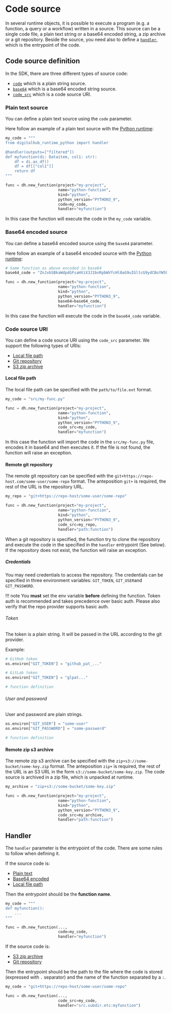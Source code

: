 # Code source

In several runtime objects, it is possible to execute a program (e.g. a function, a query or a workflow) written in a source. This source can be a single code file, a plain text string or a base64 encoded string, a zip archive or a git repository.
Beside the source, you need also to define a [`handler`](#handler), which is the entrypoint of the code.

## Code source definition

In the SDK, there are three different types of source code:

- [`code`](#plain-text-source) which is a plain string source.
- [`base64`](#base64-encoded-source) which is a base64 encoded string source.
- [`code_src`](#code-source-uri) which is a code source URI.

### Plain text source

You can define a plain text source using the `code` parameter.

Here follow an example of a plain text source with the [Python runtime](../runtimes/python.md):

```python
my_code = """
from digitalhub_runtime_python import handler

@handler(outputs=["filtered"])
def myfunction(di: Dataitem, col1: str):
    df = di.as_df()
    df = df[["col1"]]
    return df
"""

func = dh.new_function(project="my-project",
                       name="python-function",
                       kind="python",
                       python_version="PYTHON3_9",
                       code=my_code,
                       handler="myfunction")
```

In this case the function will execute the code in the `my_code` variable.

### Base64 encoded source

You can define a base64 encoded source using the `base64` parameter.

Here follow an example of a base64 encoded source with the [Python runtime](../runtimes/python.md):

```python
# Same function as above encoded in base64
base64_code = "ZnJvbSBkaWdpdGFsaHViX3J1bnRpbWVfcHl0aG9uIGltcG9ydCBoYW5kbGVyCgpAaGFuZGxlcihvdXRwdXRzPVsiZmlsdGVyZWQiXSkKZGVmIG15ZnVuY3Rpb24oZGk6IERhdGFpdGVtLCBjb2wxOiBzdHIpOgogICAgZGYgPSBkaS5hc19kZigpCiAgICBkZiA9IGRmW1siY29sMSJdXQogICAgcmV0dXJuIGRm"

func = dh.new_function(project="my-project",
                       name="python-function",
                       kind="python",
                       python_version="PYTHON3_9",
                       base64=base64_code,
                       handler="myfunction")
```

In this case the function will execute the code in the `base64_code` variable.

### Code source URI

You can define a code source URI using the `code_src` parameter.
We support the following types of URIs:

- [Local file path](#local-file-path)
- [Git repository](#remote-git-repository)
- [S3 zip archive](#remote-zip-s3-archive)

#### Local file path

The local file path can be specified with the `path/to/file.ext` format.

```python
my_code = "src/my-func.py"

func = dh.new_function(project="my-project",
                       name="python-function",
                       kind="python",
                       python_version="PYTHON3_9",
                       code_src=my_code,
                       handler="myfunction")
```

In this case the function will import the code in the `src/my-func.py` file, encodes it in base64 and then executes it. If the file is not found, the function will raise an exception.

#### Remote git repository

The remote git repository can be specified with the `git+https://repo-host.com/some-user/some-repo` format.
The anteposition `git+` is required, the rest of the URL is the repository URL.

```python
my_repo = "git+https://repo-host/some-user/some-repo"

func = dh.new_function(project="my-project",
                       name="python-function",
                       kind="python",
                       python_version="PYTHON3_9",
                       code_src=my_repo,
                       handler="path:function")
```

When a git repository is specified, the function try to clone the repository and execute the code in the specified in the `handler` entrypoint (See below). If the repository does not exist, the function will raise an exception.

##### Credentials

You may need credentials to access the repository. The credentials can be specified in three environment variables: `GIT_TOKEN`, `GIT_USER`and `GIT_PASSWORD`.

!!! note
    You **must** set the env variable **before** defining the function. Token auth is recommended and takes precedence over basic auth. Please also verify that the repo provider supports basic auth.

###### Token

The token is a plain string. It will be passed in the URL according to the git provider.

Example:

```python
# GitHub token
os.environ["GIT_TOKEN"] = "github_pat_..."

# GitLab token
os.environ["GIT_TOKEN"] = "glpat..."

# function definition
```

###### User and password

User and password are plain strings.

```python
os.environ["GIT_USER"] = "some-user"
os.environ["GIT_PASSWORD"] = "some-password"

# function definition
```

#### Remote zip s3 archive

The remote zip s3 archive can be specified with the `zip+s3://some-bucket/some-key.zip` format. The anteposition `zip+` is required, the rest of the URL is an S3 URL in the form `s3://some-bucket/some-key.zip`.
The code source is archived in a zip file, which is unpacked at runtime.

```python
my_archive = "zip+s3://some-bucket/some-key.zip"

func = dh.new_function(project="my-project",
                       name="python-function",
                       kind="python",
                       python_version="PYTHON3_9",
                       code_src=my_archive,
                       handler="path:function")
```

## Handler

The `handler` parameter is the entrypoint of the code. There are some rules to follow when defining it.

If the source code is:

- [Plain text](#plain-text-source)
- [Base64 encoded](#base64-encoded-source)
- [Local file path](#local-file-path)

Then the entrypoint should be the **function name**.

```python
my_code = """
def myfunction():
    ...
"""

func = dh.new_function(...,
                       code=my_code,
                       handler="myfunction")
```

If the source code is:

- [S3 zip archive](#remote-zip-s3-archive)
- [Git repository](#remote-git-repository)

Then the entrypoint should be the path to the file where the code is stored (expressed with `.` separator) and the name of the function separated by a `:`.

```python
my_code = "git+https://repo-host/some-user/some-repo"

func = dh.new_function(...,
                       code_src=my_code,
                       handler="src.subdir.etc:myfunction")
```
